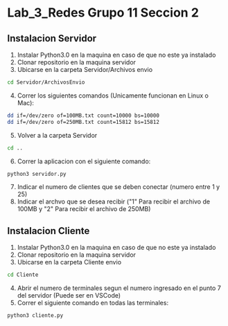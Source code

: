 # Lab_3_Redes Grupo 11 Seccion 2

## Instalacion Servidor

1. Instalar Python3.0 en la maquina en caso de que no este ya instalado
2. Clonar repositorio en la maquina servidor
3. Ubicarse en la carpeta Servidor/Archivos envio

```bash
cd Servidor/ArchivosEnvio
```

4. Correr los siguientes comandos (Unicamente funcionan en Linux o Mac):

```bash
dd if=/dev/zero of=100MB.txt count=10000 bs=10000
dd if=/dev/zero of=250MB.txt count=15812 bs=15812
```

5. Volver a la carpeta Servidor

```bash
cd ..
```

6. Correr la aplicacion con el siguiente comando:

```bash
python3 servidor.py
```

7. Indicar el numero de clientes que se deben conectar (numero entre 1 y 25)
8. Indicar el archvo que se desea recibir ("1" Para recibir el archivo de 100MB y "2" Para recibir el archivo de 250MB)

## Instalacion Cliente

1. Instalar Python3.0 en la maquina en caso de que no este ya instalado
2. Clonar repositorio en la maquina servidor
3. Ubicarse en la carpeta Cliente envio

```bash
cd Cliente
```

4. Abrir el numero de terminales segun el numero ingresado en el punto 7 del servidor (Puede ser en VSCode)
5. Correr el siguiente comando en todas las terminales:

```bash
python3 cliente.py
```
